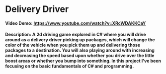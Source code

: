 # Delivery Driver
#### Video Demo: https://www.youtube.com/watch?v=XRcWDAKKCaY
#### Description: A 2d driving game explored in C# where you will drive around as a delivery driver picking up packages, which will change the color of the vehicle when you pick them up and delivering those packages to a destination. You will also playing around with increasing and decreasing the speed based upon whether you drive over the little boost areas or whether you bump into something. In this project I've been focusing on the basic fundamentals of C# and programming. 

